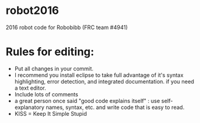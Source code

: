 # robot2016
2016 robot code for Robobibb (FRC team #4941) 

# Rules for editing:
 - Put all changes in your commit.
 - I recommend you install eclipse to take full advantage of it's syntax highlighting, error detection, and integrated documentation. if you need a text editor.
 - Include lots of comments
 - a great person once said "good code explains itself" : use self-explanatory names, syntax, etc. and write code that is easy to read.
 - KISS = Keep It Simple Stupid
